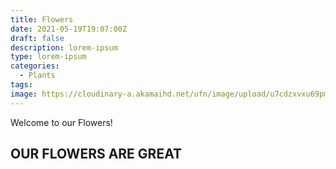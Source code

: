 ```yaml
---
title: Flowers
date: 2021-05-19T19:07:00Z
draft: false
description: lorem-ipsum
type: lorem-ipsum
categories:
  - Plants
tags:
image: https://cloudinary-a.akamaihd.net/ufn/image/upload/u7cdzxvxu69pmubmtltc.jpg
---
```


Welcome to our Flowers!

## OUR FLOWERS ARE GREAT
